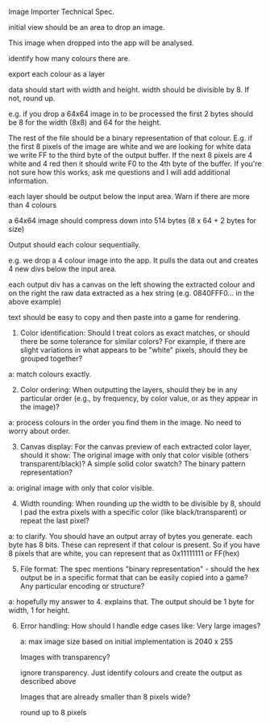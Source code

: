 Image Importer Technical Spec.

initial view should be an area to drop an image. 

This image when dropped into the app will be analysed. 

identify how many colours there are.

export each colour as a layer

data should start with width and height. width should be divisible by 8. If not, round up. 

e.g. if you drop a 64x64 image in to be processed the first 2 bytes should be 8 for the width (8x8) and 64 for the height.

The rest of the file should be a binary representation of that colour. E.g. if the first 8 pixels of the image are white and we are looking for white data we write FF to the third byte of the output buffer. If the next 8 pixels are 4 white and 4 red then it should write F0 to the 4th byte of the buffer. If you're not sure how this works, ask me questions and I will add additional information.

each layer should be output below the input area. Warn if there are more than 4 colours

a 64x64 image should compress down into 514 bytes (8 x 64 + 2 bytes for size)

Output should each colour sequentially.

e.g. we drop a 4 colour image into the app. It pulls the data out and creates 4 new divs below the input area.

each output div has a canvas on the left showing the extracted colour and on the right the raw data extracted as a hex string (e.g. 0840FFF0... in the above example) 

text should be easy to copy and then paste into a game for rendering.

1. Color identification: Should I treat colors as exact matches, or should there be some tolerance for similar colors? For example, if there are slight variations in what appears to be "white" pixels, should they be grouped together?

a: match colours exactly. 

2. Color ordering: When outputting the layers, should they be in any particular order (e.g., by frequency, by color value, or as they appear in the image)?

a: process colours in the order you find them in the image. No need to worry about order.

3. Canvas display: For the canvas preview of each extracted color layer, should it show:
The original image with only that color visible (others transparent/black)?
A simple solid color swatch?
The binary pattern representation?

a: original image with only that color visible.

4. Width rounding: When rounding up the width to be divisible by 8, should I pad the extra pixels with a specific color (like black/transparent) or repeat the last pixel?

a: to clarify. You should have an output array of bytes you generate. each byte has 8 bits. These can represent if that colour is present. So if you have 8 pixels that are white, you can represent that as 0x11111111 or FF(hex)

5. File format: The spec mentions "binary representation" - should the hex output be in a specific format that can be easily copied into a game? Any particular encoding or structure?

a: hopefully my answer to 4. explains that. The output should be 1 byte for width, 1 for height.

6. Error handling: How should I handle edge cases like:
    Very large images?

    a: max image size based on initial implementation is 2040 x 255

    Images with transparency?

    ignore transparency. Just identify colours and create the output as described above

    Images that are already smaller than 8 pixels wide?

    round up to 8 pixels